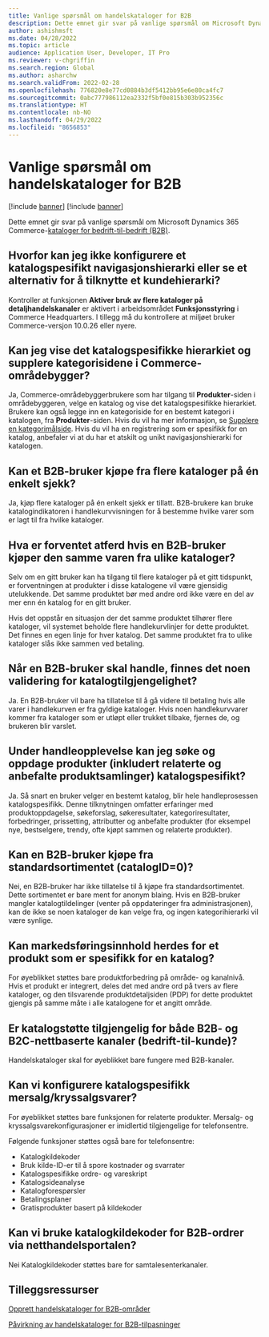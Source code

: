```yaml
---
title: Vanlige spørsmål om handelskataloger for B2B
description: Dette emnet gir svar på vanlige spørsmål om Microsoft Dynamics 365 Commerce-kataloger.
author: ashishmsft
ms.date: 04/28/2022
ms.topic: article
audience: Application User, Developer, IT Pro
ms.reviewer: v-chgriffin
ms.search.region: Global
ms.author: asharchw
ms.search.validFrom: 2022-02-28
ms.openlocfilehash: 776820e8e77cd0884b3df5412bb95e6e80ca4fc7
ms.sourcegitcommit: 0abc777986112ea2332f5bf0e815b303b952356c
ms.translationtype: HT
ms.contentlocale: nb-NO
ms.lasthandoff: 04/29/2022
ms.locfileid: "8656853"
---
```

# <a name="commerce-catalogs-for-b2b-faq"></a>Vanlige spørsmål om handelskataloger for B2B

[!include [banner](includes/banner.md)]
[!include [banner](includes/preview-banner.md)]

Dette emnet gir svar på vanlige spørsmål om Microsoft Dynamics 365 Commerce-[kataloger for bedrift-til-bedrift (B2B)](catalogs-b2b-sites.md).

## <a name="why-cant-i-configure-a-catalog-specific-navigation-hierarchy-or-see-an-option-to-associate-a-customer-hierarchy"></a>Hvorfor kan jeg ikke konfigurere et katalogspesifikt navigasjonshierarki eller se et alternativ for å tilknytte et kundehierarki?

Kontroller at funksjonen **Aktiver bruk av flere kataloger på detaljhandelskanaler** er aktivert i arbeidsområdet **Funksjonsstyring** i Commerce Headquarters. I tillegg må du kontrollere at miljøet bruker Commerce-versjon 10.0.26 eller nyere.

## <a name="can-i-view-the-catalog-specific-hierarchy-and-enrich-category-pages-in-commerce-site-builder"></a>Kan jeg vise det katalogspesifikke hierarkiet og supplere kategorisidene i Commerce-områdebygger?

Ja, Commerce-områdebyggerbrukere som har tilgang til **Produkter**-siden i områdebyggeren, velge en katalog og vise det katalogspesifikke hierarkiet. Brukere kan også legge inn en kategoriside for en bestemt kategori i katalogen, fra **Produkter**-siden. Hvis du vil ha mer informasjon, se [Supplere en kategorimålside](enrich-category-page.md). Hvis du vil ha en registrering som er spesifikk for en katalog, anbefaler vi at du har et atskilt og unikt navigasjonshierarki for katalogen.

## <a name="can-a-b2b-shopper-purchase-from-multiple-catalogs-in-a-single-checkout"></a>Kan et B2B-bruker kjøpe fra flere kataloger på én enkelt sjekk?

Ja, kjøp flere kataloger på én enkelt sjekk er tillatt. B2B-brukere kan bruke katalogindikatoren i handlekurvvisningen for å bestemme hvilke varer som er lagt til fra hvilke kataloger.

## <a name="if-a-b2b-shopper-purchases-the-same-item-from-different-catalogs-what-is-the-expected-behavior"></a>Hva er forventet atferd hvis en B2B-bruker kjøper den samme varen fra ulike kataloger?

Selv om en gitt bruker kan ha tilgang til flere kataloger på et gitt tidspunkt, er forventningen at produkter i disse katalogene vil være gjensidig utelukkende. Det samme produktet bør med andre ord ikke være en del av mer enn én katalog for en gitt bruker.

Hvis det oppstår en situasjon der det samme produktet tilhører flere kataloger, vil systemet beholde flere handlekurvlinjer for dette produktet. Det finnes en egen linje for hver katalog. Det samme produktet fra to ulike kataloger slås ikke sammen ved betaling.

## <a name="when-a-b2b-shopper-is-shopping-is-there-any-validation-for-catalog-availability"></a>Når en B2B-bruker skal handle, finnes det noen validering for katalogtilgjengelighet?

Ja. En B2B-bruker vil bare ha tillatelse til å gå videre til betaling hvis alle varer i handlekurven er fra gyldige kataloger. Hvis noen handlekurvvarer kommer fra kataloger som er utløpt eller trukket tilbake, fjernes de, og brukeren blir varslet.

## <a name="during-the-shopping-experience-are-search-and-product-discovery-including-related-and-recommended-product-collections-catalog-specific"></a>Under handleopplevelse kan jeg søke og oppdage produkter (inkludert relaterte og anbefalte produktsamlinger) katalogspesifikt?

Ja. Så snart en bruker velger en bestemt katalog, blir hele handleprosessen katalogspesifikk. Denne tilknytningen omfatter erfaringer med produktoppdagelse, søkeforslag, søkeresultater, kategoriresultater, forbedringer, prissetting, attributter og anbefalte produkter (for eksempel nye, bestselgere, trendy, ofte kjøpt sammen og relaterte produkter).

## <a name="can-a-b2b-shopper-purchase-from-the-default-assortment-catalogid0"></a>Kan en B2B-bruker kjøpe fra standardsortimentet (catalogID=0)?

Nei, en B2B-bruker har ikke tillatelse til å kjøpe fra standardsortimentet. Dette sortimentet er bare ment for anonym blaing. Hvis en B2B-bruker mangler katalogtildelinger (venter på oppdateringer fra administrasjonen), kan de ikke se noen kataloger de kan velge fra, og ingen kategorihierarki vil være synlige.

## <a name="can-marketing-content-be-curated-for-a-product-that-is-specific-to-a-catalog"></a>Kan markedsføringsinnhold herdes for et produkt som er spesifikk for en katalog?

For øyeblikket støttes bare produktforbedring på område- og kanalnivå. Hvis et produkt er integrert, deles det med andre ord på tvers av flere kataloger, og den tilsvarende produktdetaljsiden (PDP) for dette produktet gjengis på samme måte i alle katalogene for et angitt område.

## <a name="is-catalog-support-available-for-both-b2b-and-business-to-consumer-b2c-online-channels"></a>Er katalogstøtte tilgjengelig for både B2B- og B2C-nettbaserte kanaler (bedrift-til-kunde)?

Handelskataloger skal for øyeblikket bare fungere med B2B-kanaler.

## <a name="can-we-set-up-catalog-specific-upsellcross-sell-items"></a>Kan vi konfigurere katalogspesifikk mersalg/kryssalgsvarer?

For øyeblikket støttes bare funksjonen for relaterte produkter. Mersalg- og kryssalgsvarekonfigurasjoner er imidlertid tilgjengelige for telefonsentre.

Følgende funksjoner støttes også bare for telefonsentre:

- Katalogkildekoder
- Bruk kilde-ID-er til å spore kostnader og svarrater
- Katalogspesifikke ordre- og vareskript
- Katalogsideanalyse
- Katalogforespørsler
- Betalingsplaner
- Gratisprodukter basert på kildekoder

## <a name="can-we-use-catalog-source-codes-for-b2b-orders-through-the-e-commerce-portal"></a>Kan vi bruke katalogkildekoder for B2B-ordrer via netthandelsportalen?

Nei Katalogkildekoder støttes bare for samtalesenterkanaler.

## <a name="additional-resources"></a>Tilleggsressurser

[Opprett handelskataloger for B2B-områder](catalogs-b2b-sites.md)

[Påvirkning av handelskataloger for B2B-tilpasninger](catalogs-b2b-sites-dev.md)
